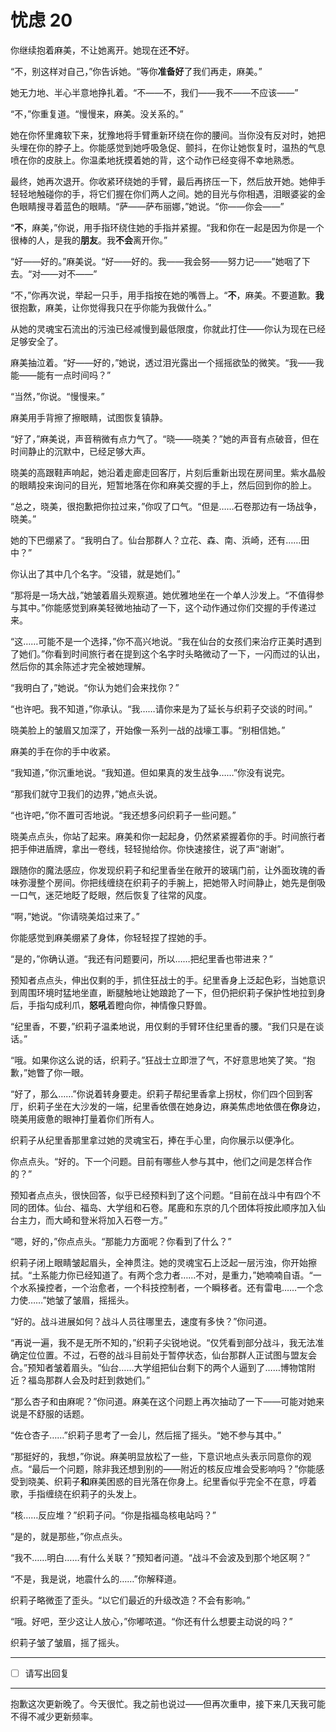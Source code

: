 # 忧虑 20

你继续抱着麻美，不让她离开。她现在还**不**好。

“不，别这样对自己，”你告诉她。“等你**准备好**了我们再走，麻美。”

她无力地、半心半意地挣扎着。“不——不，我们——我不——不应该——”

“不，”你重复道。“慢慢来，麻美。没关系的。”

她在你怀里瘫软下来，犹豫地将手臂重新环绕在你的腰间。当你没有反对时，她把头埋在你的脖子上。你能感觉到她呼吸急促、颤抖，在你让她恢复时，温热的气息喷在你的皮肤上。你温柔地抚摸着她的背，这个动作已经变得不幸地熟悉。

最终，她再次退开。你收紧环绕她的手臂，最后再挤压一下，然后放开她。她伸手轻轻地触碰你的手，将它们握在你们两人之间。她的目光与你相遇，泪眼婆娑的金色眼睛搜寻着蓝色的眼睛。“萨——萨布丽娜，”她说。“你——你会——”

“**不**，麻美，”你说，用手指环绕住她的手指并紧握。“我和你在一起是因为你是一个很棒的人，是我的**朋友**。我**不会**离开你。”

“好——好的。”麻美说。“好——好的。我——我会努——努力记——”她咽了下去。“对——对不——”

“不，”你再次说，举起一只手，用手指按在她的嘴唇上。“**不**，麻美。不要道歉。**我**很抱歉，麻美，让你觉得我只在乎你能为我做什么。”

从她的灵魂宝石流出的污浊已经减慢到最低限度，你就此打住——你认为现在已经足够安全了。

麻美抽泣着。“好——好的，”她说，透过泪光露出一个摇摇欲坠的微笑。“我——我能——能有一点时间吗？”

“当然，”你说。“慢慢来。”

麻美用手背擦了擦眼睛，试图恢复镇静。

“好了，”麻美说，声音稍微有点力气了。“晓——晓美？”她的声音有点破音，但在时间静止的沉默中，已经足够大声。

晓美的高跟鞋声响起，她沿着走廊走回客厅，片刻后重新出现在房间里。紫水晶般的眼睛投来询问的目光，短暂地落在你和麻美交握的手上，然后回到你的脸上。

“总之，晓美，很抱歉把你拉过来，”你叹了口气。“但是……石卷那边有一场战争，晓美。”

她的下巴绷紧了。“我明白了。仙台那群人？立花、森、南、浜崎，还有……田中？”

你认出了其中几个名字。“没错，就是她们。”

“那将是一场大战，”她皱着眉头观察道。她优雅地坐在一个单人沙发上。“不值得参与其中。”你能感觉到麻美轻微地抽动了一下，这个动作通过你们交握的手传递过来。

“这……可能不是一个选择，”你不高兴地说。“我在仙台的女孩们来治疗正美时遇到了她们。”你看到时间旅行者在提到这个名字时头略微动了一下，一闪而过的认出，然后你的其余陈述才完全被她理解。

“我明白了，”她说。“你认为她们会来找你？”

“也许吧。我不知道，”你承认。“我……请你来是为了延长与织莉子交谈的时间。”

晓美脸上的皱眉又加深了，开始像一系列一战的战壕工事。“别相信她。”

麻美的手在你的手中收紧。

“我知道，”你沉重地说。“我知道。但如果真的发生战争……”你没有说完。

“那我们就守卫我们的边界，”她点头说。

“也许吧，”你不置可否地说。“我还想多问织莉子一些问题。”

晓美点点头，你站了起来。麻美和你一起起身，仍然紧紧握着你的手。时间旅行者把手伸进盾牌，拿出一卷线，轻轻抛给你。你快速接住，说了声“谢谢”。

跟随你的魔法感应，你发现织莉子和纪里香坐在敞开的玻璃门前，让外面玫瑰的香味弥漫整个房间。你把线缠绕在织莉子的手腕上，把她带入时间静止，她先是倒吸一口气，迷茫地眨了眨眼，然后恢复了往常的风度。

“啊，”她说。“你请晓美焰过来了。”

你能感觉到麻美绷紧了身体，你轻轻捏了捏她的手。

“是的，”你确认道。“我还有问题要问，所以……把纪里香也带进来？”

预知者点点头，伸出仅剩的手，抓住狂战士的手。纪里香身上泛起色彩，当她意识到周围环境时猛地坐直，断腿触地让她踉跄了一下，但仍把织莉子保护性地拉到身后，手指勾成利爪，**怒吼**着瞪向你，神情像只野兽。

“纪里香，不要，”织莉子温柔地说，用仅剩的手臂环住纪里香的腰。“我们只是在谈话。”

“哦。如果你这么说的话，织莉子。”狂战士立即泄了气，不好意思地笑了笑。“抱歉，”她瞥了你一眼。

“好了，那么……”你说着转身要走。织莉子帮纪里香拿上拐杖，你们四个回到客厅，织莉子坐在大沙发的一端，纪里香依偎在她身边，麻美焦虑地依偎在**你**身边，晓美用疲惫的眼神打量着你们所有人。

织莉子从纪里香那里拿过她的灵魂宝石，捧在手心里，向你展示以便净化。

你点点头。“好的。下一个问题。目前有哪些人参与其中，他们之间是怎样合作的？”

预知者点点头，很快回答，似乎已经预料到了这个问题。“目前在战斗中有四个不同的团体。仙台、福岛、大学组和石卷。尾鹿和东京的几个团体将按此顺序加入仙台主力，而大崎和登米将加入石卷一方。”

“嗯，好的，”你点点头。“那能力方面呢？你看到了什么？”

织莉子闭上眼睛皱起眉头，全神贯注。她的灵魂宝石上泛起一层污浊，你开始擦拭。“土系能力你已经知道了。有两个念力者……不对，是重力，”她喃喃自语。“一个水系操控者，一个治愈者，一个科技控制者，一个瞬移者。还有雷电……一个念力使……”她皱了皱眉，摇摇头。

“好的。战斗进展如何？战斗人员往哪里去，速度有多快？”你问道。

“再说一遍，我不是无所不知的，”织莉子尖锐地说。“仅凭看到部分战斗，我无法准确定位位置。不过，石卷的战斗目前处于暂停状态，仙台那群人正试图与盟友会合。”预知者皱着眉头。“仙台……大学组把仙台剩下的两个人逼到了……博物馆附近？福岛那群人会及时赶到救她们。”

“那么杏子和由麻呢？”你问道。麻美在这个问题上再次抽动了一下——可能对她来说是不舒服的话题。

“佐仓杏子……”织莉子思考了一会儿，然后摇了摇头。“她不参与其中。”

“那挺好的，我想，”你说。麻美明显放松了一些，下意识地点头表示同意你的观点。“最后一个问题，除非我还想到别的——附近的核反应堆会受影响吗？”你能感受到晓美、织莉子**和**麻美困惑的目光落在你身上。纪里香似乎完全不在意，哼着歌，手指缠绕在织莉子的头发上。

“核……反应堆？”织莉子问。“你是指福岛核电站吗？”

“是的，就是那些，”你点点头。

“我不……明白……有什么关联？”预知者问道。“战斗不会波及到那个地区啊？”

“不是，我是说，地震什么的……”你解释道。

织莉子略微歪了歪头。“以它们最近的升级改造？不会有影响。”

“哦。好吧，至少这让人放心，”你嘟哝道。“你还有什么想要主动说的吗？”

织莉子皱了皱眉，摇了摇头。

---

- [ ] 请写出回复

---

抱歉这次更新晚了。今天很忙。我之前也说过——但再次重申，接下来几天我可能不得不减少更新频率。
